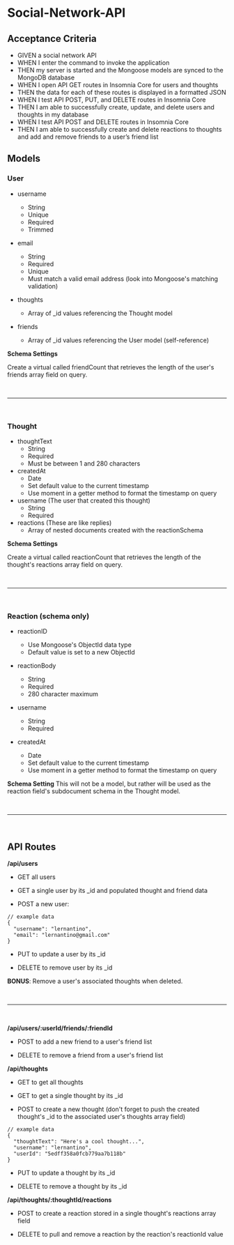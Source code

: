 # Social-Network-API

## Acceptance Criteria

- GIVEN a social network API
- WHEN I enter the command to invoke the application
- THEN my server is started and the Mongoose models are synced to the MongoDB database
- WHEN I open API GET routes in Insomnia Core for users and thoughts
- THEN the data for each of these routes is displayed in a formatted JSON
- WHEN I test API POST, PUT, and DELETE routes in Insomnia Core
- THEN I am able to successfully create, update, and delete users and thoughts in my database
- WHEN I test API POST and DELETE routes in Insomnia Core
- THEN I am able to successfully create and delete reactions to thoughts and add and remove friends to a user’s friend list

## Models

### User

- username
    - String
    - Unique
    - Required
    - Trimmed

- email

    - String
    - Required
    - Unique
    - Must match a valid email address (look into Mongoose's matching validation)
- thoughts
    - Array of _id values referencing the Thought model
- friends
    - Array of _id values referencing the User model (self-reference)

**Schema Settings**

Create a virtual called friendCount that retrieves the length of the user's friends array field on query.

<br>

---

<br>

### Thought

- thoughtText
    - String
    - Required
    - Must be between 1 and 280 characters
- createdAt
    - Date
    - Set default value to the current timestamp
    - Use moment in a getter method to format the timestamp on query
- username (The user that created this thought)
    - String
    - Required
- reactions (These are like replies)
    - Array of nested documents created with the reactionSchema

**Schema Settings**

Create a virtual called reactionCount that retrieves the length of the thought's reactions array field on query.

<br>

---

<br>
 
### Reaction (schema only)

- reactionID
    - Use Mongoose's ObjectId data type
    - Default value is set to a new ObjectId

- reactionBody
    - String
    - Required
    - 280 character maximum
- username
    - String
    - Required
- createdAt
    - Date
    - Set default value to the current timestamp
    - Use moment in a getter method to format the timestamp on query

**Schema Setting**
This will not be a model, but rather will be used as the reaction field's subdocument schema in the Thought model.

<br>

---

<br>

## API Routes

**/api/users**

- GET all users

- GET a single user by its _id and populated thought and friend data

- POST a new user:

```
// example data
{
  "username": "lernantino",
  "email": "lernantino@gmail.com"
}
```

- PUT to update a user by its _id

- DELETE to remove user by its _id

**BONUS**: Remove a user's associated thoughts when deleted.

<br>

---

<br>


**/api/users/:userId/friends/:friendId**

- POST to add a new friend to a user's friend list

- DELETE to remove a friend from a user's friend list

**/api/thoughts**

- GET to get all thoughts

- GET to get a single thought by its _id

- POST to create a new thought (don't forget to push the created thought's _id to the associated user's thoughts array field)

```
// example data
{
  "thoughtText": "Here's a cool thought...",
  "username": "lernantino",
  "userId": "5edff358a0fcb779aa7b118b"
}
```

- PUT to update a thought by its _id

- DELETE to remove a thought by its _id

**/api/thoughts/:thoughtId/reactions**

- POST to create a reaction stored in a single thought's reactions array field

- DELETE to pull and remove a reaction by the reaction's reactionId value